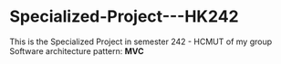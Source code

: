 # Specialized-Project---HK242
This is the Specialized Project in semester 242 - HCMUT of my group
Software architecture pattern: **MVC**